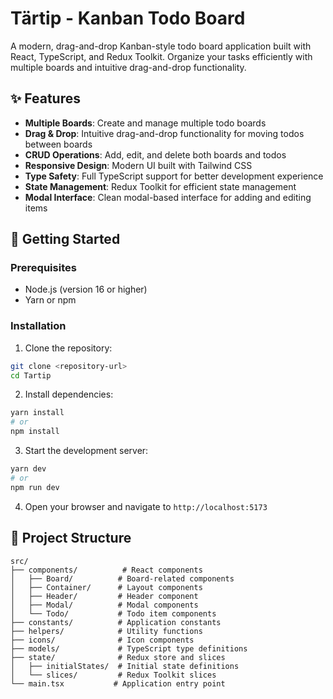 # Tärtip - Kanban Todo Board

A modern, drag-and-drop Kanban-style todo board application built with React, TypeScript, and Redux Toolkit. Organize your tasks efficiently with multiple boards and intuitive drag-and-drop functionality.

## ✨ Features

- **Multiple Boards**: Create and manage multiple todo boards
- **Drag & Drop**: Intuitive drag-and-drop functionality for moving todos between boards
- **CRUD Operations**: Add, edit, and delete both boards and todos
- **Responsive Design**: Modern UI built with Tailwind CSS
- **Type Safety**: Full TypeScript support for better development experience
- **State Management**: Redux Toolkit for efficient state management
- **Modal Interface**: Clean modal-based interface for adding and editing items

## 🚀 Getting Started

### Prerequisites

- Node.js (version 16 or higher)
- Yarn or npm

### Installation

1. Clone the repository:
```bash
git clone <repository-url>
cd Tartip
```

2. Install dependencies:
```bash
yarn install
# or
npm install
```

3. Start the development server:
```bash
yarn dev
# or
npm run dev
```

4. Open your browser and navigate to `http://localhost:5173`

## 📁 Project Structure

```
src/
├── components/          # React components
│   ├── Board/          # Board-related components
│   ├── Container/      # Layout components
│   ├── Header/         # Header component
│   ├── Modal/          # Modal components
│   └── Todo/           # Todo item components
├── constants/          # Application constants
├── helpers/            # Utility functions
├── icons/              # Icon components
├── models/             # TypeScript type definitions
├── state/              # Redux store and slices
│   ├── initialStates/  # Initial state definitions
│   └── slices/         # Redux Toolkit slices
└── main.tsx           # Application entry point
```
